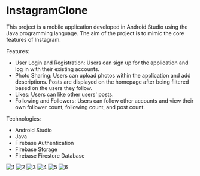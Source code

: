 # InstagramClone
This project is a mobile application developed in Android Studio using the Java programming language. The aim of the project is to mimic the core features of Instagram.

Features:
- User Login and Registration: Users can sign up for the application and log in with their existing accounts.
- Photo Sharing: Users can upload photos within the application and add descriptions. Posts are displayed on the homepage after being filtered based on the users they follow.
- Likes: Users can like other users' posts.
- Following and Followers: Users can follow other accounts and view their own follower count, following count, and post count.

Technologies:
- Android Studio
- Java
- Firebase Authentication
- Firebase Storage
- Firebase Firestore Database

![1](https://github.com/beyznur/InstagramClone/assets/111892780/b61aa3e8-21ea-4105-8ede-65c16daa27ba)
![2](https://github.com/beyznur/InstagramClone/assets/111892780/d44482ff-2ef9-4c34-bbd6-8ff3dd648c0a)
![3](https://github.com/beyznur/InstagramClone/assets/111892780/30cb174f-e2e3-4b7d-81f6-7a8a7e5436fa)
![4](https://github.com/beyznur/InstagramClone/assets/111892780/ba456770-43f2-43d1-be3d-794d83a02a29)
![5](https://github.com/beyznur/InstagramClone/assets/111892780/db4ff840-1e0c-40b9-beab-a3a19c1c7bc5)
![6](https://github.com/beyznur/InstagramClone/assets/111892780/29f9ad90-2a0d-426c-a938-90fe73e4d5e6)



